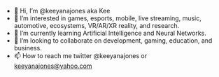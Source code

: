 - 👋 Hi, I’m @keeyanajones aka Kee
- 👀 I’m interested in games, esports, mobile, live streaming, music, automotive, ecosystems, VR/AR/XR reality, and research.
- 🌱 I’m currently learning Artificial Intelligence and Neural Networks.
- 💞️ I’m looking to collaborate on development, gaming, education, and business.
- 📫 How to reach me twitter @keeyanajones or keeyanajones@yahoo.com

<!---
keeyanajones/keeyanajones is a ✨ special ✨ repository because its `README.md` (this file) appears on your GitHub profile.
You can click the Preview link to take a look at your changes.
--->
